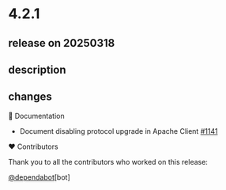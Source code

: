 # 4.2.1

## release on 20250318
## description
## changes
📔 Documentation

* Document disabling protocol upgrade in Apache Client <a href="https://github.com/spring-cloud/spring-cloud-openfeign/issues/1141" data-hovercard-type="issue" data-hovercard-url="/spring-cloud/spring-cloud-openfeign/issues/1141/hovercard">#1141</a>

❤️ Contributors

Thank you to all the contributors who worked on this release:

<a class="user-mention notranslate" data-hovercard-type="organization" data-hovercard-url="/orgs/dependabot/hovercard" data-octo-click="hovercard-link-click" data-octo-dimensions="link_type:self" href="https://github.com/dependabot">@dependabot</a>[bot]

